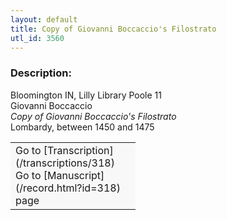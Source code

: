 ```yaml
---
layout: default
title: Copy of Giovanni Boccaccio's Filostrato
utl_id: 3560
---
```


### Description:

Bloomington IN, Lilly Library Poole 11<br>
Giovanni Boccaccio<br>
_Copy of Giovanni Boccaccio's Filostrato_<br>
Lombardy, between 1450 and 1475

<table border="0.5" cellpadding="1" cellspacing="1" style="width: 200px; background-color:#F8F8F8;"><tbody><tr><td>Go to [Transcription](/transcriptions/318)<br>
Go to [Manuscript](/record.html?id=318) page</td></tr></tbody></table> <br>
